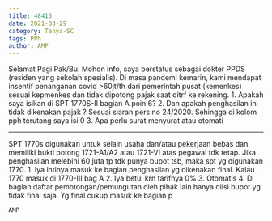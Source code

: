 ```yaml
---
title: 48415
date: 2021-03-29
category: Tanya-SC
tags: PPh
author: AMP
---
```


Selamat Pagi Pak/Bu. Mohon info, saya berstatus sebagai dokter PPDS (residen yang sekolah spesialis). Di masa pandemi kemarin, kami mendapat insentif penanganan covid >60jt/th dari pemerintah pusat (kemenkes) sesuai kepmenkes dan tidak dipotong pajak saat ditrf ke rekening. 1. Apakah saya isikan di SPT 1770S-II bagian A poin 6? 2. Dan apakah penghasilan ini tidak dikenakan pajak ? Sesuai siaran pers no 24/2020. Sehingga di kolom pph terutang saya isi 0 3. Apa perlu surat menyurat atau otomati

---

SPT 1770s digunakan untuk selain usaha dan/atau pekerjaan bebas dan memiliki bukti potong 1721-A1/A2 atau 1721-VI atas pegawai tdk tetap. Jika penghasilan melebihi 60 juta tp tdk punya bupot tsb, maka spt yg digunakan 1770. 1. Iya intinya masuk ke bagian penghasilan yg dikenakan final. Kalau 1770 masuk di 1770-III bag A 2. Iya betul krn tarifnya 0% 3. Otomatis 4. Di bagian daftar pemotongan/pemungutan oleh pihak lain hanya diisi bupot yg tidak final saja. Yg final cukup masuk ke bagian p

`AMP`
